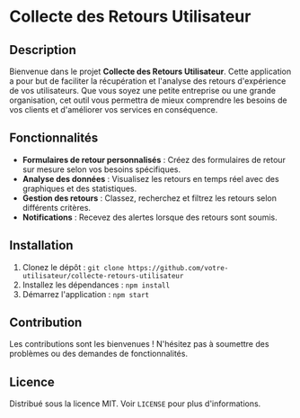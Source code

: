 # Collecte des Retours Utilisateur

## Description
Bienvenue dans le projet **Collecte des Retours Utilisateur**. Cette application a pour but de faciliter la récupération et l'analyse des retours d'expérience de vos utilisateurs. Que vous soyez une petite entreprise ou une grande organisation, cet outil vous permettra de mieux comprendre les besoins de vos clients et d'améliorer vos services en conséquence.

## Fonctionnalités
- **Formulaires de retour personnalisés** : Créez des formulaires de retour sur mesure selon vos besoins spécifiques.
- **Analyse des données** : Visualisez les retours en temps réel avec des graphiques et des statistiques.
- **Gestion des retours** : Classez, recherchez et filtrez les retours selon différents critères.
- **Notifications** : Recevez des alertes lorsque des retours sont soumis.

## Installation
1. Clonez le dépôt : `git clone https://github.com/votre-utilisateur/collecte-retours-utilisateur`
2. Installez les dépendances : `npm install`
3. Démarrez l'application : `npm start`

## Contribution
Les contributions sont les bienvenues ! N'hésitez pas à soumettre des problèmes ou des demandes de fonctionnalités.

## Licence
Distribué sous la licence MIT. Voir `LICENSE` pour plus d'informations.
